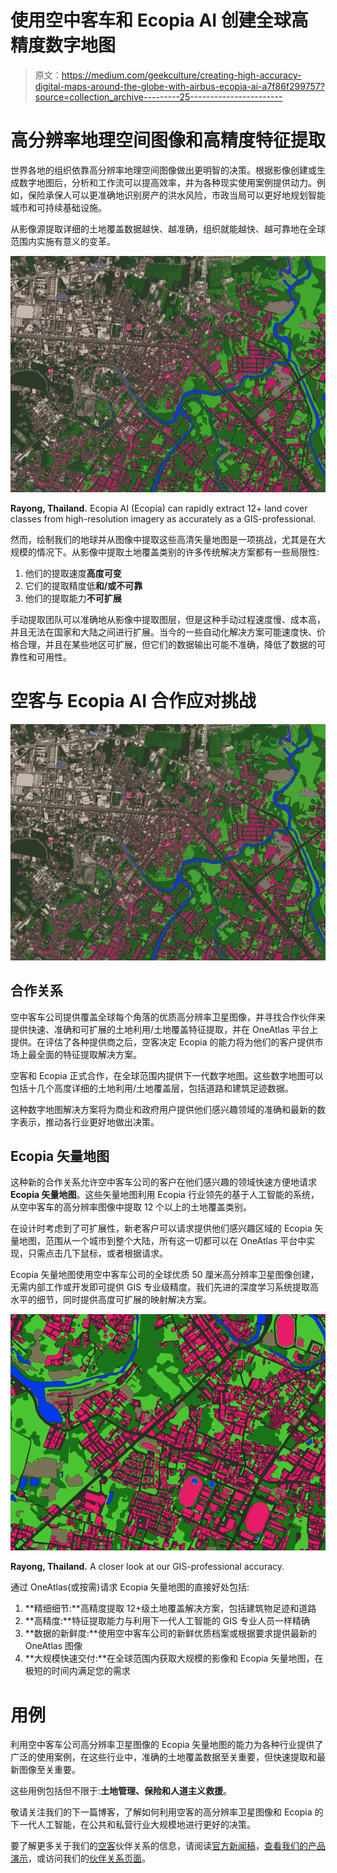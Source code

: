 # 使用空中客车和 Ecopia AI 创建全球高精度数字地图

> 原文：<https://medium.com/geekculture/creating-high-accuracy-digital-maps-around-the-globe-with-airbus-ecopia-ai-a7f86f299757?source=collection_archive---------25----------------------->

# 高分辨率地理空间图像和高精度特征提取

世界各地的组织依靠高分辨率地理空间图像做出更明智的决策。根据影像创建或生成数字地图后，分析和工作流可以提高效率，并为各种现实使用案例提供动力。例如，保险承保人可以更准确地识别房产的洪水风险，市政当局可以更好地规划智能城市和可持续基础设施。

从影像源提取详细的土地覆盖数据越快、越准确，组织就能越快、越可靠地在全球范围内实施有意义的变革。

![](img/c8d2ced4ae509c83db810cb8820619a7.png)

**Rayong, Thailand.** Ecopia AI (Ecopia) can rapidly extract 12+ land cover classes from high-resolution imagery as accurately as a GIS-professional.

然而，绘制我们的地球并从图像中提取这些高清矢量地图是一项挑战，尤其是在大规模的情况下。从影像中提取土地覆盖类别的许多传统解决方案都有一些局限性:

1.  他们的提取速度**高度可变**
2.  它们的提取精度低**和/或不可靠**
3.  他们的提取能力**不可扩展**

手动提取团队可以准确地从影像中提取图层，但是这种手动过程速度慢、成本高，并且无法在国家和大陆之间进行扩展。当今的一些自动化解决方案可能速度快、价格合理，并且在某些地区可扩展，但它们的数据输出可能不准确，降低了数据的可靠性和可用性。

# 空客与 Ecopia AI 合作应对挑战

![](img/24c7cfc71350e9653bd8a6cd388d927b.png)

## 合作关系

空中客车公司提供覆盖全球每个角落的优质高分辨率卫星图像，并寻找合作伙伴来提供快速、准确和可扩展的土地利用/土地覆盖特征提取，并在 OneAtlas 平台上提供。在评估了各种提供商之后，空客决定 Ecopia 的能力将为他们的客户提供市场上最全面的特征提取解决方案。

空客和 Ecopia 正式合作，在全球范围内提供下一代数字地图。这些数字地图可以包括十几个高度详细的土地利用/土地覆盖层，包括道路和建筑足迹数据。

这种数字地图解决方案将为商业和政府用户提供他们感兴趣领域的准确和最新的数字表示，推动各行业更好地做出决策。

## Ecopia 矢量地图

这种新的合作关系允许空中客车公司的客户在他们感兴趣的领域快速方便地请求 **Ecopia 矢量地图**。这些矢量地图利用 Ecopia 行业领先的基于人工智能的系统，从空中客车的高分辨率图像中提取 12 个以上的土地覆盖类别。

在设计时考虑到了可扩展性，新老客户可以请求提供他们感兴趣区域的 Ecopia 矢量地图，范围从一个城市到整个大陆，所有这一切都可以在 OneAtlas 平台中实现，只需点击几下鼠标，或者根据请求。

Ecopia 矢量地图使用空中客车公司的全球优质 50 厘米高分辨率卫星图像创建，无需内部工作或开发即可提供 GIS 专业级精度。我们先进的深度学习系统提取高水平的细节，同时提供高度可扩展的映射解决方案。

![](img/6bff75f3f20d60f6fd278c98fbd2de4b.png)

**Rayong, Thailand.** A closer look at our GIS-professional accuracy.

通过 OneAtlas(或按需)请求 Ecopia 矢量地图的直接好处包括:

1.  **精细细节:**高精度提取 12+级土地覆盖解决方案，包括建筑物足迹和道路
2.  **高精度:**特征提取能力与利用下一代人工智能的 GIS 专业人员一样精确
3.  **数据的新鲜度:**使用空中客车公司的新鲜优质档案或根据要求提供最新的 OneAtlas 图像
4.  **大规模快速交付:**在全球范围内获取大规模的影像和 Ecopia 矢量地图，在极短的时间内满足您的需求

# 用例

利用空中客车公司高分辨率卫星图像的 Ecopia 矢量地图的能力为各种行业提供了广泛的使用案例，在这些行业中，准确的土地覆盖数据至关重要，但快速提取和最新图像至关重要。

这些用例包括但不限于:**土地管理、保险和人道主义救援**。

敬请关注我们的下一篇博客，了解如何利用空客的高分辨率卫星图像和 Ecopia 的下一代人工智能，在公共和私营行业大规模地进行更好的决策。

要了解更多关于我们的[空客](https://www.intelligence-airbusds.com/high-accuracy-map-extraction/)伙伴关系的信息，请阅读[官方新闻稿](https://www.businesswire.com/news/home/20210304005274/en)，[查看我们的产品演示](https://demo.ecopiatech.com/demo/054/001)，或访问我们的[伙伴关系页面](https://www.ecopiatech.com/partner-with-us)。